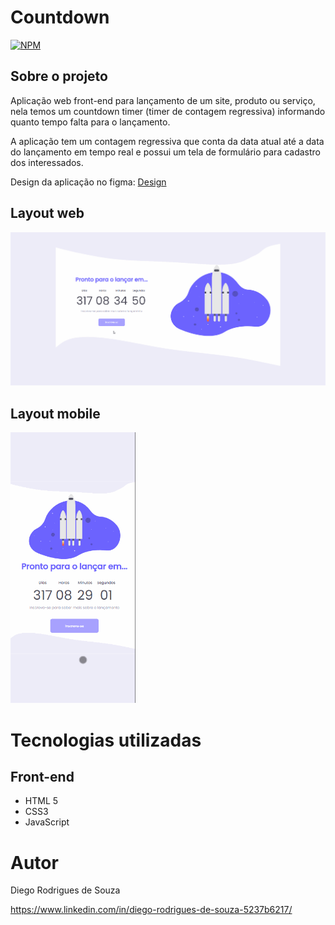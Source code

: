 # Countdown
[![NPM](https://img.shields.io/npm/l/react)](https://github.com/DiegooRSouza/social-tree/blob/main/LICENSE)

## Sobre o projeto

Aplicação web front-end para lançamento de um site, produto ou serviço, nela temos um countdown timer (timer de contagem regressiva) informando quanto tempo falta para o lançamento. 

A aplicação tem um contagem regressiva que conta da data atual até a data do lançamento em tempo real e possui um tela de formulário para cadastro dos interessados.

Design da aplicação no figma: <a href="https://www.figma.com/file/5t2IIW7bq8UDehNXb4esus/DD-%2F-Countdown-(Copy)?node-id=0%3A1">Design</a>

## Layout web
<img src="https://github.com/DiegooRSouza/assets/blob/main/countdown-desktop.gif" alt="layoutweb" width="1200"/>

## Layout mobile
<img src="https://github.com/DiegooRSouza/assets/blob/main/countdown-mobile.gif" width="200"/>

# Tecnologias utilizadas
## Front-end
- HTML 5
- CSS3
- JavaScript

# Autor

Diego Rodrigues de Souza

https://www.linkedin.com/in/diego-rodrigues-de-souza-5237b6217/
